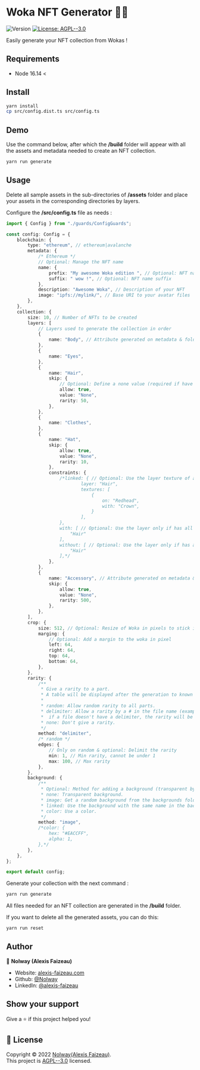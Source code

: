 <h1>Woka NFT Generator 🧙‍♂️</h1>
<p>
  <img alt="Version" src="https://img.shields.io/badge/version-1.1.1-blue.svg?cacheSeconds=2592000" />
  <a href="LICENSE.txt" target="_blank">
    <img alt="License: AGPL--3.0" src="https://img.shields.io/badge/License-AGPL--3.0-yellow.svg" />
  </a>
</p>

Easily generate your NFT collection from Wokas !

## Requirements

-   Node 16.14 <

## Install

```sh
yarn install
cp src/config.dist.ts src/config.ts
```

## Demo

Use the command below, after which the **/build** folder will appear with all the assets and metadata needed to create an NFT collection.

```sh
yarn run generate
```

## Usage

Delete all sample assets in the sub-directories of **/assets** folder and place your assets in the corresponding directories by layers.

Configure the **/src/config.ts** file as needs :

```ts
import { Config } from "./guards/ConfigGuards";

const config: Config = {
	blockchain: {
		type: "ethereum", // ethereum|avalanche
		metadata: {
			/* Ethereum */
			// Optional: Manage the NFT name
			name: {
				prefix: "My awesome Woka edition ", // Optional: NFT name prefix
				suffix: " wow !", // Optional: NFT name suffix
			},
			description: "Awesome Woka", // Description of your NFT
			image: "ipfs://mylink/", // Base URI to your avatar files
		},
	},
	collection: {
		size: 10, // Number of NFTs to be created
		layers: [
			// Layers used to generate the collection in order
			{
				name: "Body", // Attribute generated on metadata & folder name on assets/layers/
			},
			{
				name: "Eyes",
			},
			{
				name: "Hair",
				skip: {
					// Optional: Define a none value (required if have constraint)
					allow: true,
					value: "None",
					rarity: 50,
				},
			},
			{
				name: "Clothes",
			},
			{
				name: "Hat",
				skip: {
					allow: true,
					value: "None",
					rarity: 10,
				},
				constraints: {
					/*linked: { // Optional: Use the layer texture of an other layer by name
                            layer: "Hair",
                            textures: [
                                {
                                    on: "Redhead",
                                    with: "Crown",
                                }
                            ],
                    },
                    with: [ // Optional: Use the layer only if has all parts required
                        "Hair"
                    ],
                    without: [ // Optional: Use the layer only if has all parts not required is none
                        "Hair"
                    ],*/
				},
			},
			{
				name: "Accessory", // Attribute generated on metadata & folder name on assets/layers/
				skip: {
					allow: true,
					value: "None",
					rarity: 500,
				},
			},
		],
		crop: {
			size: 512, // Optional: Resize of Woka in pixels to stick it above background (must be smaller than the background)
			marging: {
				// Optional: Add a margin to the woka in pixel
				left: 64,
				right: 64,
				top: 64,
				bottom: 64,
			},
		},
		rarity: {
			/**
             * Give a rarity to a part.
             * A table will be displayed after the generation to known how rare a part is.
             *
             * random: Allow random rarity to all parts.
             * delimiter: Allow a rarity by a # in the file name (example: my-body-is-ready#50.png),
             *  if a file doesn't have a delimiter, the rarity will be set to 100.
             * none: Don't give a rarity.
             */
			method: "delimiter",
			/* random */
			edges: {
				// Only on random & optional: Delimit the rarity
				min: 1, // Min rarity, cannot be under 1
				max: 100, // Max rarity
			},
		},
		background: {
			/**
             * Optional: Method for adding a background (transparent by default)
             * none: Transparent background.
             * image: Get a random background from the backgrounds folder.
             * linked: Use the background with the same name in the backgrounds folder.
             * color: Use a color.
             */
			method: "image",
			/*color: {
                hex: "#EACCFF",
                alpha: 1,
            },*/
		},
	},
};

export default config;
```

Generate your collection with the next command :

```sh
yarn run generate
```

All files needed for an NFT collection are generated in the **/build** folder.

If you want to delete all the generated assets, you can do this:

```sh
yarn run reset
```

## Author

👤 **Nolway (Alexis Faizeau)**

-   Website: [alexis-faizeau.com](https://www.alexis-faizeau.com)
-   Github: [@Nolway](https://github.com/Nolway)
-   LinkedIn: [@alexis-faizeau](https://linkedin.com/in/alexis-faizeau)

## Show your support

Give a ⭐️ if this project helped you!

## 📝 License

Copyright © 2022 [Nolway(Alexis Faizeau)](https://github.com/Nolway).<br />
This project is [AGPL--3.0](LICENSE.txt) licensed.

